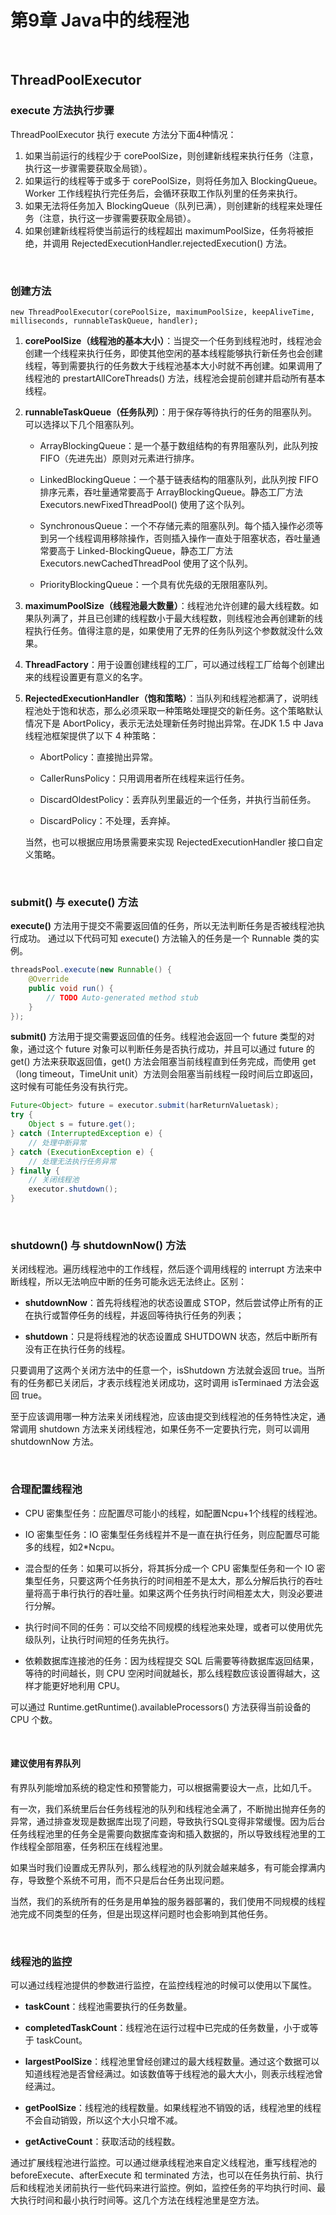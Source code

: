 # 第9章  Java中的线程池

​    

## ThreadPoolExecutor

### execute 方法执行步骤

ThreadPoolExecutor 执行 execute 方法分下面4种情况：

1. 如果当前运行的线程少于 corePoolSize，则创建新线程来执行任务（注意，执行这一步骤需要获取全局锁）。
2. 如果运行的线程等于或多于 corePoolSize，则将任务加入 BlockingQueue。Worker 工作线程执行完任务后，会循环获取工作队列里的任务来执行。
3. 如果无法将任务加入 BlockingQueue（队列已满），则创建新的线程来处理任务（注意，执行这一步骤需要获取全局锁）。
4. 如果创建新线程将使当前运行的线程超出 maximumPoolSize，任务将被拒绝，并调用 RejectedExecutionHandler.rejectedExecution() 方法。 

​    

### 创建方法

`new ThreadPoolExecutor(corePoolSize, maximumPoolSize, keepAliveTime, milliseconds, runnableTaskQueue, handler);`

1. **corePoolSize（线程池的基本大小）**：当提交一个任务到线程池时，线程池会创建一个线程来执行任务，即使其他空闲的基本线程能够执行新任务也会创建线程，等到需要执行的任务数大于线程池基本大小时就不再创建。如果调用了线程池的 prestartAllCoreThreads() 方法，线程池会提前创建并启动所有基本线程。

2. **runnableTaskQueue（任务队列）**：用于保存等待执行的任务的阻塞队列。可以选择以下几个阻塞队列。

   - ArrayBlockingQueue：是一个基于数组结构的有界阻塞队列，此队列按 FIFO（先进先出）原则对元素进行排序。


   - LinkedBlockingQueue：一个基于链表结构的阻塞队列，此队列按 FIFO 排序元素，吞吐量通常要高于 ArrayBlockingQueue。静态工厂方法 Executors.newFixedThreadPool() 使用了这个队列。


   - SynchronousQueue：一个不存储元素的阻塞队列。每个插入操作必须等到另一个线程调用移除操作，否则插入操作一直处于阻塞状态，吞吐量通常要高于 Linked-BlockingQueue，静态工厂方法 Executors.newCachedThreadPool 使用了这个队列。


   - PriorityBlockingQueue：一个具有优先级的无限阻塞队列。

3. **maximumPoolSize（线程池最大数量）**：线程池允许创建的最大线程数。如果队列满了，并且已创建的线程数小于最大线程数，则线程池会再创建新的线程执行任务。值得注意的是，如果使用了无界的任务队列这个参数就没什么效果。

4. **ThreadFactory**：用于设置创建线程的工厂，可以通过线程工厂给每个创建出来的线程设置更有意义的名字。 

5. **RejectedExecutionHandler（饱和策略）**：当队列和线程池都满了，说明线程池处于饱和状态，那么必须采取一种策略处理提交的新任务。这个策略默认情况下是 AbortPolicy，表示无法处理新任务时抛出异常。在JDK  1.5 中 Java 线程池框架提供了以下 4 种策略：

   - AbortPolicy：直接抛出异常。


   - CallerRunsPolicy：只用调用者所在线程来运行任务。


   - DiscardOldestPolicy：丢弃队列里最近的一个任务，并执行当前任务。


   - DiscardPolicy：不处理，丢弃掉。

   当然，也可以根据应用场景需要来实现 RejectedExecutionHandler 接口自定义策略。 

​    

### submit() 与 execute() 方法

**execute()** 方法用于提交不需要返回值的任务，所以无法判断任务是否被线程池执行成功。
通过以下代码可知 execute() 方法输入的任务是一个 Runnable 类的实例。

```java
threadsPool.execute(new Runnable() {
    @Override
    public void run() {
    	// TODO Auto-generated method stub
    }
});
```

**submit()** 方法用于提交需要返回值的任务。线程池会返回一个 future 类型的对象，通过这个 future 对象可以判断任务是否执行成功，并且可以通过 future 的 get() 方法来获取返回值，get() 方法会阻塞当前线程直到任务完成，而使用 get（long timeout，TimeUnit unit）方法则会阻塞当前线程一段时间后立即返回，这时候有可能任务没有执行完。

```java
Future<Object> future = executor.submit(harReturnValuetask);
try {
	Object s = future.get();
} catch (InterruptedException e) {
	// 处理中断异常
} catch (ExecutionException e) {
	// 处理无法执行任务异常
} finally {
	// 关闭线程池
	executor.shutdown();
} 
```

​    

### shutdown() 与 shutdownNow() 方法

关闭线程池。遍历线程池中的工作线程，然后逐个调用线程的 interrupt 方法来中断线程，所以无法响应中断的任务可能永远无法终止。区别：

- **shutdownNow**：首先将线程池的状态设置成 STOP，然后尝试停止所有的正在执行或暂停任务的线程，并返回等待执行任务的列表；


- **shutdown**：只是将线程池的状态设置成 SHUTDOWN 状态，然后中断所有没有正在执行任务的线程。

只要调用了这两个关闭方法中的任意一个，isShutdown 方法就会返回 true。当所有的任务都已关闭后，才表示线程池关闭成功，这时调用 isTerminaed 方法会返回 true。

至于应该调用哪一种方法来关闭线程池，应该由提交到线程池的任务特性决定，通常调用 shutdown 方法来关闭线程池，如果任务不一定要执行完，则可以调用 shutdownNow 方法。

​    

### 合理配置线程池

- CPU 密集型任务：应配置尽可能小的线程，如配置Ncpu+1个线程的线程池。


- IO 密集型任务：IO 密集型任务线程并不是一直在执行任务，则应配置尽可能多的线程，如2*Ncpu。


- 混合型的任务：如果可以拆分，将其拆分成一个 CPU 密集型任务和一个 IO 密集型任务，只要这两个任务执行的时间相差不是太大，那么分解后执行的吞吐量将高于串行执行的吞吐量。如果这两个任务执行时间相差太大，则没必要进行分解。


- 执行时间不同的任务：可以交给不同规模的线程池来处理，或者可以使用优先级队列，让执行时间短的任务先执行。
- 依赖数据库连接池的任务：因为线程提交 SQL 后需要等待数据库返回结果，等待的时间越长，则 CPU 空闲时间就越长，那么线程数应该设置得越大，这样才能更好地利用 CPU。 

可以通过 Runtime.getRuntime().availableProcessors() 方法获得当前设备的 CPU 个数。 

​    

#### 建议使用有界队列

有界队列能增加系统的稳定性和预警能力，可以根据需要设大一点，比如几千。

有一次，我们系统里后台任务线程池的队列和线程池全满了，不断抛出抛弃任务的异常，通过排查发现是数据库出现了问题，导致执行SQL变得非常缓慢。因为后台任务线程池里的任务全是需要向数据库查询和插入数据的，所以导致线程池里的工作线程全部阻塞，任务积压在线程池里。

如果当时我们设置成无界队列，那么线程池的队列就会越来越多，有可能会撑满内存，导致整个系统不可用，而不只是后台任务出现问题。

当然，我们的系统所有的任务是用单独的服务器部署的，我们使用不同规模的线程池完成不同类型的任务，但是出现这样问题时也会影响到其他任务。 

​    

### 线程池的监控

可以通过线程池提供的参数进行监控，在监控线程池的时候可以使用以下属性。

- **taskCount**：线程池需要执行的任务数量。


- **completedTaskCount**：线程池在运行过程中已完成的任务数量，小于或等于 taskCount。


- **largestPoolSize**：线程池里曾经创建过的最大线程数量。通过这个数据可以知道线程池是否曾经满过。如该数值等于线程池的最大大小，则表示线程池曾经满过。


- **getPoolSize**：线程池的线程数量。如果线程池不销毁的话，线程池里的线程不会自动销毁，所以这个大小只增不减。


- **getActiveCount**：获取活动的线程数。

通过扩展线程池进行监控。可以通过继承线程池来自定义线程池，重写线程池的 beforeExecute、afterExecute 和 terminated 方法，也可以在任务执行前、执行后和线程池关闭前执行一些代码来进行监控。例如，监控任务的平均执行时间、最大执行时间和最小执行时间等。这几个方法在线程池里是空方法。 

​    

